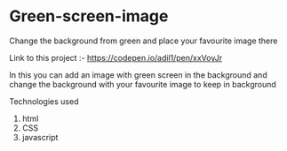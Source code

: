 # Green-screen-image
Change the background from green and place your favourite image there

Link to this project :- https://codepen.io/adil1/pen/xxVoyJr

In this you can add an image with green screen in the background and change the background with your favourite image to keep in background 

Technologies used 
1) html
2) CSS
3) javascript

